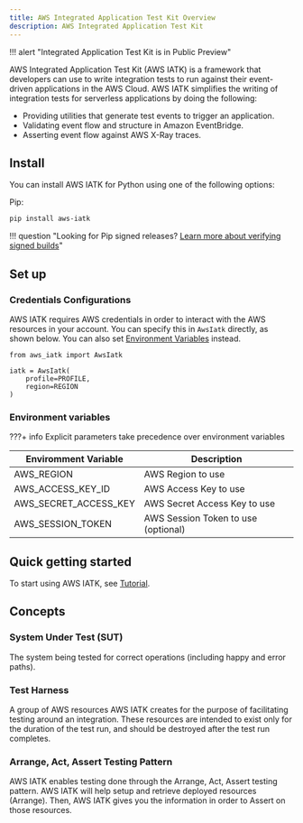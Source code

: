 ```yaml
---
title: AWS Integrated Application Test Kit Overview
description: AWS Integrated Application Test Kit
---
```


!!! alert "Integrated Application Test Kit is in Public Preview"

AWS Integrated Application Test Kit (AWS IATK) is a framework that developers can use to write integration tests to run against their event-driven applications in the AWS Cloud. AWS IATK simplifies the writing of integration tests for serverless applications by doing the following:
- Providing utilities that generate test events to trigger an application.
- Validating event flow and structure in Amazon EventBridge.
- Asserting event flow against AWS X-Ray traces. 

## Install

You can install AWS IATK for Python using one of the following options:

Pip:
```bash
pip install aws-iatk
```

!!! question "Looking for Pip signed releases? [Learn more about verifying signed builds](./security.md#verifying-signed-builds)"

## Set up 

### Credentials Configurations

AWS IATK requires AWS credentials in order to interact with the AWS resources in your account. You can specify this in `AwsIatk` directly, as shown below. You can also set [Environment Variables](#environment-variables) instead.

```
from aws_iatk import AwsIatk

iatk = AwsIatk(
	profile=PROFILE,
	region=REGION
)
```

### Environment variables

???+ info
	Explicit parameters take precedence over environment variables

| Enviromment Variable  | Description |
| --------------------- | ----------- |
| AWS_REGION            | AWS Region to use|
| AWS_ACCESS_KEY_ID     | AWS Access Key to use |
| AWS_SECRET_ACCESS_KEY | AWS Secret Access Key to use |
| AWS_SESSION_TOKEN     | AWS Session Token to use (optional) |

## Quick getting started

To start using AWS IATK, see [Tutorial](./tutorial/index.md).

## Concepts

### System Under Test (SUT)

The system being tested for correct operations (including happy and error paths).

### Test Harness

A group of AWS resources AWS IATK creates for the purpose of facilitating testing around an integration. These resources are intended to exist only for the duration of the test run, and should be destroyed after the test run completes.

### Arrange, Act, Assert Testing Pattern

AWS IATK enables testing done through the Arrange, Act, Assert testing pattern. AWS IATK will help setup and retrieve deployed resources (Arrange). Then, AWS IATK gives you the information in order to Assert on those resources.